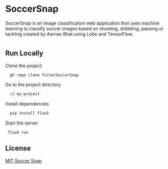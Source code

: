 
# SoccerSnap

SoccerSnap is an image classification web application that uses machine learning to classify soccer images based on shooting, dribbling, passing or tackling created by Aarnav Bhat using Lobe and TensorFlow.
 
#
 

## Run Locally

Clone the project

```bash
  gh repo clone Yvite/SoccerSnap
```

Go to the project directory

```bash
  cd my-project
```

Install dependencies

```bash
  pip install flask
```

Start the server

```bash
 flask run
```


## License

[MIT Soccer Snap](https://github.com/Yvite/SoccerSnap/blob/main/LICENSE.md)


